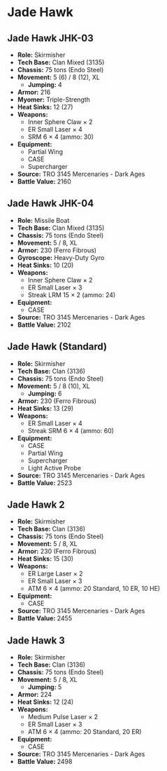 # Jade Hawk
## Jade Hawk JHK-03
- **Role:** Skirmisher
- **Tech Base:** Clan Mixed (3135)
- **Chassis:** 75 tons (Endo Steel)
- **Movement:** 5 (6) / 8 (12), XL
  - **Jumping:** 4
- **Armor:** 216
- **Myomer:** Triple-Strength
- **Heat Sinks:** 12 (27)
- **Weapons:**
  - Inner Sphere Claw × 2
  - ER Small Laser × 4
  - SRM 6 × 4 (ammo: 30)
- **Equipment:**
  - Partial Wing
  - CASE
  - Supercharger
- **Source:** TRO 3145 Mercenaries - Dark Ages
- **Battle Value:** 2160

## Jade Hawk JHK-04
- **Role:** Missile Boat
- **Tech Base:** Clan Mixed (3135)
- **Chassis:** 75 tons (Endo Steel)
- **Movement:** 5 / 8, XL
- **Armor:** 230 (Ferro Fibrous)
- **Gyroscope:** Heavy-Duty Gyro
- **Heat Sinks:** 10 (20)
- **Weapons:**
  - Inner Sphere Claw × 2
  - ER Small Laser × 3
  - Streak LRM 15 × 2 (ammo: 24)
- **Equipment:**
  - CASE
- **Source:** TRO 3145 Mercenaries - Dark Ages
- **Battle Value:** 2102

## Jade Hawk (Standard)
- **Role:** Skirmisher
- **Tech Base:** Clan (3136)
- **Chassis:** 75 tons (Endo Steel)
- **Movement:** 5 / 8 (10), XL
  - **Jumping:** 6
- **Armor:** 230 (Ferro Fibrous)
- **Heat Sinks:** 13 (29)
- **Weapons:**
  - ER Small Laser × 4
  - Streak SRM 6 × 4 (ammo: 60)
- **Equipment:**
  - CASE
  - Partial Wing
  - Supercharger
  - Light Active Probe
- **Source:** TRO 3145 Mercenaries - Dark Ages
- **Battle Value:** 2523

## Jade Hawk 2
- **Role:** Skirmisher
- **Tech Base:** Clan (3136)
- **Chassis:** 75 tons (Endo Steel)
- **Movement:** 5 / 8, XL
- **Armor:** 230 (Ferro Fibrous)
- **Heat Sinks:** 15 (30)
- **Weapons:**
  - ER Large Laser × 2
  - ER Small Laser × 3
  - ATM 6 × 4 (ammo: 20 Standard, 10 ER, 10 HE)
- **Equipment:**
  - CASE
- **Source:** TRO 3145 Mercenaries - Dark Ages
- **Battle Value:** 2455

## Jade Hawk 3
- **Role:** Skirmisher
- **Tech Base:** Clan (3136)
- **Chassis:** 75 tons (Endo Steel)
- **Movement:** 5 / 8, XL
  - **Jumping:** 5
- **Armor:** 224
- **Heat Sinks:** 12 (24)
- **Weapons:**
  - Medium Pulse Laser × 2
  - ER Small Laser × 3
  - ATM 6 × 4 (ammo: 20 Standard, 20 ER)
- **Equipment:**
  - CASE
- **Source:** TRO 3145 Mercenaries - Dark Ages
- **Battle Value:** 2498


